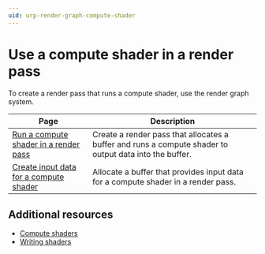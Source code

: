 ```yaml
---
uid: urp-render-graph-compute-shader
---
```

# Use a compute shader in a render pass

To create a render pass that runs a compute shader, use the render graph system.

| Page | Description |
|-|-|
| [Run a compute shader in a render pass](render-graph-compute-shader-run.md) | Create a render pass that allocates a buffer and runs a compute shader to output data into the buffer. |
| [Create input data for a compute shader](render-graph-compute-shader-input.md) | Allocate a buffer that provides input data for a compute shader in a render pass. |

## Additional resources

- [Compute shaders](https://docs.unity3d.com/6000.0/Documentation/Manual/class-ComputeShader.html)
- [Writing shaders](https://docs.unity3d.com/6000.0/Documentation/Manual/shader-writing.html)
